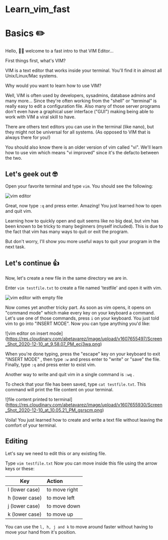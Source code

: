 # Learn_vim_fast

# Basics ✏️

Hello, 👋🏻 welcome to a fast intro to that VIM Editor...

First things first, what's VIM?

VIM is a text editor that works inside your terminal. You'll find it in almost all Unix/Linux/Mac systems.

Why would you want to learn how to use VIM?

Well, VIM is often used by developers, sysadmins, database admins and many more... Since they're often working from the "shell" or "terminal" is really easy to edit  a configuration file. Also many of those server programs don't even have a graphical user interface ("GUI") making being able to work with VIM a viral skill to have. 
 
There are others text editors you can use in the terminal (like nano), but they might not be universal for all systems. (As opposed to VIM that is always there for you!)

You should also know there is an older version of vim called "vi". We'll learn how to use vim which means "vi improved" since it's the defacto between the two.

## Let's geek out 🤓

Open your favorite terminal and type `vim`. You should see the following:

![vim editor](https://res.cloudinary.com/abetavarez/image/upload/v1607654746/Screen_Shot_2020-12-09_at_11.28.38_PM_yfegcw.png)

Great, now type `:q` and press enter. Amazing! You just learned how to open and quit vim.

Learning how to quickly open and quit seems like no big deal,  but vim has been known to be tricky to many beginners (myself included). This is due to the fact that vim has many ways to quit or exit the program.
  
But don't worry, I'll show you more useful ways to quit your program in the next task.

## Let's continue 👍

Now, let's create a new file in the same directory we are in.

Enter `vim testfile.txt` to create a file named 'testfile' and open it with vim.

![vim editor with empty file](https://res.cloudinary.com/abetavarez/image/upload/v1607655078/Screen_Shot_2020-12-10_at_9.50.16_PM_x7erix.png)

Now comes yet another tricky part. As soon as vim opens, it opens on "command mode" which make every key on your keyboard a command. 
Let's use one of those commands, press `i` on your keyboard.
You just told vim to go into "INSERT MODE". Now you can type anything you'd like:

![vim editor on insert mode]
(https://res.cloudinary.com/abetavarez/image/upload/v1607655497/Screen_Shot_2020-12-10_at_9.58.07_PM_ecj3wa.png)


When you're done typing, press the "escape" key on your keyboard to exit "INSERT MODE" , then type `:w` and press enter to "write" or "save" the file. Finally, type `:q` and press enter to exist vim. 

Another way to write and quit vim in a single command is `:wq` .  

To check that your file has been saved, type `cat testfile.txt`. This command will print the file content on your terminal. 

![file content printed to terminal]
(https://res.cloudinary.com/abetavarez/image/upload/v1607655930/Screen_Shot_2020-12-10_at_10.05.21_PM_gsrscm.png)

Voila! You just learned how to create and write a text file without leaving the comfort of your terminal.

## Editing

Let's say we need to edit this or any existing file.

Type `vim testfile.txt` Now you can move inside this file using the arrow keys or these: 

| Key        | Action           
| ------------- |:-------------
| l (lower case)| to move right 
| h (lower case)| to move left    
| j (lower case)| to move down
| k (lower case)| to move up

You can use the `l, h, j and k` to move around faster without having to move your hand from it's position. 
 


